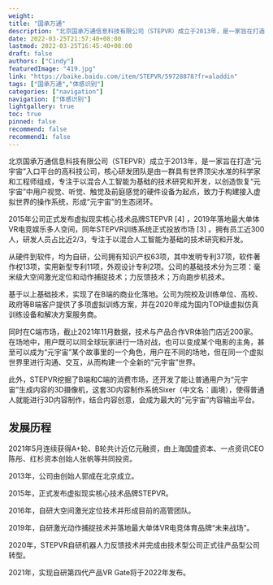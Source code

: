 ```yaml
---
weight: 
title: "国承万通"
description: "北京国承万通信息科技有限公司（STEPVR）成立于2013年，是一家旨在打造“元宇宙”入口平台的高科技公司，核心研发团队是由一群具有世界顶尖水准的科学家和工程师组成，专注于以混合人工智能为基础的技术研究和开发，以创造恢复“元宇宙”中用户视觉、听觉、触觉及前庭感觉的硬件设备为起点，致力于构建接入虚拟世界的操作系统，形成“元宇宙”的生态闭环。"
date: 2022-03-25T21:57:40+08:00
lastmod: 2022-03-25T16:45:40+08:00
draft: false
authors: ["Cindy"]
featuredImage: "419.jpg"
link: "https://baike.baidu.com/item/STEPVR/59728878?fr=aladdin"
tags: ["国承万通","体感识别"]
categories: ["navigation"]
navigation: ["体感识别"]
lightgallery: true
toc: true
pinned: false
recommend: false
recommend1: false
---
```

北京国承万通信息科技有限公司（STEPVR）成立于2013年，是一家旨在打造“元宇宙”入口平台的高科技公司，核心研发团队是由一群具有世界顶尖水准的科学家和工程师组成，专注于以混合人工智能为基础的技术研究和开发，以创造恢复“元宇宙”中用户视觉、听觉、触觉及前庭感觉的硬件设备为起点，致力于构建接入虚拟世界的操作系统，形成“元宇宙”的生态闭环。

2015年公司正式发布虚拟现实核心技术品牌STEPVR [4] ，2019年落地最大单体VR电竞娱乐多人空间，同年STEPVR训练系统正式投放市场 [3] 。拥有员工近300人，研发人员占比近2/3，专注于以混合人工智能为基础的技术研究和开发。

从硬件到软件，均为自研，公司拥有知识产权63项，其中发明专利37项，软件著作权13项，实用新型专利11项，外观设计专利2项。公司的基础技术分为三项：毫米级大空间激光定位和动作捕捉技术；力反馈技术；万向跑步机技术。

基于以上基础技术，实现了在B端的商业化落地。公司为院校及训练单位、高校、政府等B端客户提供了多项虚拟训练方案，并在2020年成为国内TOP级虚拟仿真训练设备和解决方案服务商。

同时在C端市场，截止2021年11月数据，技术与产品合作VR体验门店近200家。在场地中，用户既可以同全球玩家进行一场对战，也可以变成某个电影的主角，甚至可以成为“元宇宙”某个故事里的一个角色，用户在不同的场地，但在同一个虚拟世界里进行沟通、交互，从而构建一个全新的“元宇宙”世界。

此外，STEPVR挖掘了B端和C端的消费市场，还开发了能让普通用户为“元宇宙”生成内容的3D摄像机，这套3D内容制作系统Sixer（中文名：画境），使得普通人就能进行3D内容制作，结合内容创意，会成为最大的“元宇宙”内容输出平台。

## 发展历程

2021年5月连续获得A+轮、B轮共计近亿元融资，由上海国盛资本、一点资讯CEO陈彤、红杉资本创始人张帆等共同投资。

2013年，公司由创始人郭成在北京成立。

2015年，正式发布虚拟现实核心技术品牌STEPVR。

2016年，自研大空间激光定位技术并形成目前的高管团队。

2019年，自研激光动作捕捉技术并落地最大单体VR电竞体育品牌“未来战场”。

2020年，STEPVR自研机器人力反馈技术并完成由技术型公司正式往产品型公司转型。

2021年，实现自研第四代产品VR Gate将于2022年发布。